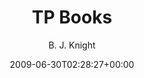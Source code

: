 ---
title: 'TP Books'
posts: 3
hash: 'PBdToxHA'
author: 'B. J. Knight'
date: 2009-06-30T02:28:27+00:00
sources:
  - https://tokipona.yahoogroups.narkive.com/PBdToxHA
---